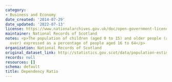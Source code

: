 ```yaml
---
category:
- Business and Economy
date_created: '2014-07-29'
date_updated: '2022-07-13'
license: https://www.nationalarchives.gov.uk/doc/open-government-licence/version/3/
maintainer: National Records of Scotland
notes: <p>The population of children (aged 0 to 15) and older people (aged 65 and
  over) expressed as a percentage of people aged 16 to 64</p>
organization: National Records of Scotland
original_dataset_link: http://statistics.gov.scot/data/population-estimates-dependency
records: null
resources: []
schema: default
title: Dependency Ratio
---
```

